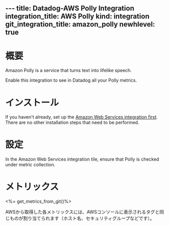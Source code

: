 --- title: Datadog-AWS Polly Integration integration_title: AWS Polly kind: integration git_integration_title: amazon_polly
newhlevel: true
---

# 概要

Amazon Polly is a service that turns text into lifelike speech.

Enable this integration to see in Datadog all your Polly metrics.

# インストール

If you haven't already, set up the [Amazon Web Services integration first](/integrations/aws). There are no other installation steps that need to be performed.

# 設定

In the Amazon Web Services integration tile, ensure that Polly is checked under metric collection.

# メトリックス

<%= get_metrics_from_git()%>

AWSから取得した各メトリックスには、AWSコンソールに表示されるタグと同じものが割り当てられます（ホスト名、セキュリティグループなどです）。
